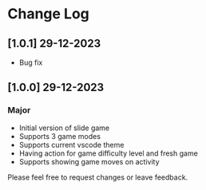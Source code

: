 # Change Log

## [1.0.1] 29-12-2023

- Bug fix

## [1.0.0] 29-12-2023

### Major

- Initial version of slide game
- Supports 3 game modes
- Supports current vscode theme
- Having action for game difficulty level and fresh game
- Supports showing game moves on activity

Please feel free to request changes or leave feedback.